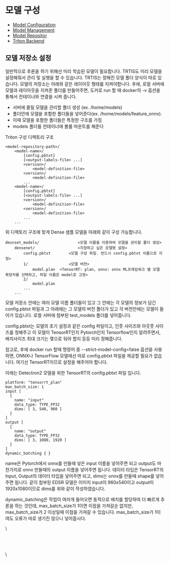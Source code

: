 # 모델 구성

* [Model Configuration](https://benlee73.tistory.com/46?category=1030892)
* [Model Management](https://benlee73.tistory.com/58?category=1030892)
* [Model Repositor](https://benlee73.tistory.com/56?category=1030892)
* [Triton Backend](https://benlee73.tistory.com/51?category=1030892)



## 모델 저장소 설정

일반적으로 추론을 하기 위해선 미리 학습된 모델이 필요합니다. TRTIS도 미리 모델을 설정해줘서 관리 및 실행을 할 수 있습니다. TRTIS는 정해진 모델 폴더 양식이 따로 있습니다. 모델의 저장소는 아래와 같은 레이아웃 형태를 지켜야합니다. 후에, 로컬 서버에 모델과 레이아웃을 지켜준 폴더를 만들어주면, 도커로 run 할 때 docker의 -v 옵션을 통해서 컨테이너와 연결을 시켜 줍니다.&#x20;

* 서버에 올릴 모델을 관리할 폴더 생성 (ex. /home/models)
* 폴더안에 모델을 포함한 폴더들을 넣어준다(ex. /home/models/feature\_onnx).
* 이때 모델을 포함한 폴더들은 특정한 구조를 가짐
* models 폴더를 컨테이너에 볼륨 마운트를 해준다

&#x20;

Triton 구성 디렉토리 구조

```
<model-repository-path>/
	<model-name>/
		[config.pbtxt]
		[<output-labels-file> ...]
		<version>/
			<model-definition-file>
		<version>/
			<model-definition-file>
		...
	<model-name>/
		[config.pbtxt]
		[<output-labels-file> ...]
		<version>/
			<model-definition-file>
		<version>/
			<model-definition-file>
	 	...
	...
```

위 디렉토리 구조에 맞게 Dense 샘플 모델을 아래와 같이 구성 가능합니다.

```
desnset_models/        	  		<모델 이름을 이용하여 모델을 관리할 폴더 생성>
	densenet/             		<지정하고 싶은 모델명 설정>
		config.pbtxt		<모델 구성 파일. 반드시 config.pbtxt 이름으로 지정>
		1/              	<모델 버전>
			model.plan	<TensorRT: plan, onnx: onnx ML프레임워크 별 모델 확장자를 선택하고, 파일 이름은 model로 고정>
		2/
			model.plan
		...
	...
```

모델 저장소 안에는 여러 모델 이름 폴더들이 있고 그 안에는 각 모델의 정보가 담긴 config.pbtxt 파일과 그 아래에는 그 모델의 버전 폴더가 있고 각 버전안에는 모델이 들어가 있습니다. 로컬 서버에 첨부된 test\_models 폴더를 넣어줍니다.

config.pbtxt는 모델의 초기 설정과 같은 config 파일이고, 인풋 사이즈와 아웃풋 사이즈를 정해주고 이 모델이 TensorRT인지 Pytorch인지 Tensorflow인지 알려주면서, 배치사이즈 최대 크기는 몇으로 둬야 할지 등등 미리 정해줍니다.

참고로, 후에 docker run 할때 명령어 중 --strict-model-config=false 옵션을 사용하면, ONNX나 TensorFlow 모델에선 따로 config.pbtxt 파일을 제공할 필요가 없습니다. 여기선 TensorRT이므로 설정을 해주어야 합니다.

아래는 Detectron2 모델을 위한 TensorRT의 config.pbtxt 파일 입니다.

```
platform: "tensorrt_plan"
max_batch_size: 1
input [
  {
    name: "input"
    data_type: TYPE_FP32
    dims: [ 3, 540, 960 ]
  }
]
output [
  {
    name: "output"
    data_type: TYPE_FP32
    dims: [ 3, 1080, 1920 ]
  }
]
dynamic_batching { }
```

name은 Pytorch에서 onnx를 만들때 넣은 input 이름을 넣어주면 되고 output도 마찬가지로 onnx 만들때의 output 이름을 넣어주면 됩니다. 데이터 타입은 TensorRT의 Input, Output의 데이터 타입을 넣어주면 되고, dims는 onnx를 만들때 shape를 넣어주면 됩니다. 같이 첨부된 EDSR 모델은 이미지 input이 960x540이고 output이 1920x1080이므로 dims를 위와 같이 작성하였습니다.

dynamic\_batching은 작업이 여러개 들어오면 동적으로 배치를 할당하여 더 빠르게 추론을 하는 것인데, max\_batch\_size가 1이면 이점을 가져갈순 없지만, max\_batch\_size가 2 이상일때 이점을 가져갈 수 있습니다. max\_batch\_size가 1이여도 오류가 따로 생기진 않으니 넣어줍시다.

\


\
\
\
\
